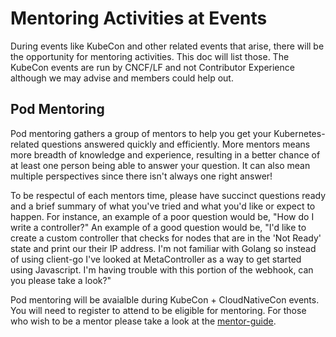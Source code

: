 # Mentoring Activities at Events

During events like KubeCon and other related events that arise, there will be the opportunity for mentoring activities. This doc will list those. The KubeCon events are run by CNCF/LF and not Contributor Experience although we may advise and members could help out.

## Pod Mentoring

Pod mentoring gathers a group of mentors to help you get your Kubernetes-related questions answered quickly and efficiently. More mentors means more breadth of knowledge and experience, resulting in a better chance of at least one person being able to answer your question. It can also mean multiple perspectives since there isn't always one right answer!

To be respectul of each mentors time, please have succinct questions ready and a brief summary of what you've tried and what you'd like or expect to happen. For instance, an example of a poor question would be, "How do I write a controller?" An example of a good question would be, "I'd like to create a custom controller that checks for nodes that are in the 'Not Ready' state and print our their IP address. I'm not familiar with Golang so instead of using client-go I've looked at MetaController as a way to get started using Javascript. I'm having trouble with this portion of the webhook, can you please take a look?"

Pod mentoring will be avaialble during KubeCon + CloudNativeCon events. You will need to register to attend to be eligible for mentoring. For those who wish to be a mentor please take a look at the [mentor-guide](mentor-guide.md).
